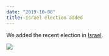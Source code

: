 ```yaml
---
date: "2019-10-08"
title: Israel election added
---
```


We added the recent election in [Israel](http://www.parlgov.org/explore/isr/election/2019-09-17/).

![](/images/parliament-sweden.jpg)

